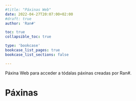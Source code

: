 ```yaml
---
#title: "Páxinas Web"
date: 2022-04-27T20:07:00+02:00
#draft: true
author: 'Ran#'

toc: true
collapsible_toc: true

type: 'bookcase'
bookcase_list_pages: true
bookcase_list_sections: false

---
```


Páxina Web para acceder a tódalas páxinas creadas por Ran#.

# Páxinas
